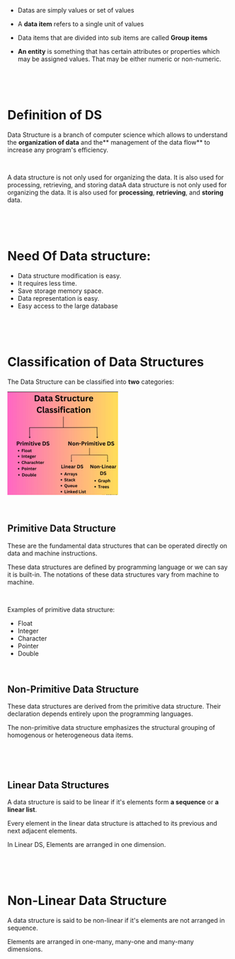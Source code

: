 - Datas are simply values or set of values

- A **data item** refers to a single unit of values

- Data items that are divided into sub items are called **Group items**

- **An entity** is something that has certain attributes or properties which may be assigned values. That may be either numeric or non-numeric.

&nbsp;

&nbsp;

# Definition of DS

Data Structure is a branch of computer science which allows to understand the **organization of data** and the** management of the data flow** to increase any program's efficiency.

&nbsp;

A data structure is not only used for organizing the data. It is also used for processing, retrieving, and storing dataA data structure is not only used for organizing the data. It is also used for **processing**, **retrieving**, and **storing** data.

&nbsp;

&nbsp;

# Need Of Data structure:

- Data structure modification is easy.
- It requires less time.
- Save storage memory space.
- Data representation is easy.
- Easy access to the large database

&nbsp;

&nbsp;

# Classification of Data Structures

The Data Structure can be classified into **two** categories:

<img src="../assets/introduction-theory-01.jpg" style="width:250px">

&nbsp;

## Primitive Data Structure

These are the fundamental data structures that can be operated directly on data and machine instructions.

These data structures are defined by programming language or we can say it is built-in. The notations of these data structures vary from machine to machine.

&nbsp;

Examples of primitive data structure:

- Float
- Integer
- Character
- Pointer
- Double

&nbsp;

## Non-Primitive Data Structure

These data structures are derived from the primitive data structure. Their declaration depends entirely upon the programming languages.

The non-primitive data structure emphasizes the structural grouping of homogenous or heterogeneous data items.

&nbsp;

&nbsp;

## Linear Data Structures

A data structure is said to be linear if it's elements form **a sequence** or **a linear list**.

Every element in the linear data structure is attached to its previous and next adjacent elements.

In Linear DS, Elements are arranged in one dimension.

&nbsp;

&nbsp;

# Non-Linear Data Structure

A data structure is said to be non-linear if it's elements are not arranged in sequence.


Elements are arranged in one-many, many-one and many-many dimensions.
